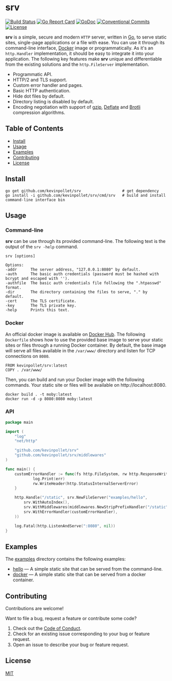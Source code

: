 # srv <!-- omit in toc -->

[![Build Status](https://github.com/kevinpollet/srv/workflows/build/badge.svg)](https://github.com/kevinpollet/srv/actions)
[![Go Report Card](https://goreportcard.com/badge/github.com/kevinpollet/srv)](https://goreportcard.com/report/github.com/kevinpollet/srv)
[![GoDoc](https://godoc.org/github.com/kevinpollet/srv?status.svg)](https://pkg.go.dev/github.com/kevinpollet/srv)
[![Conventional Commits](https://img.shields.io/badge/Conventional%20Commits-1.0.0-yellow.svg)](https://conventionalcommits.org)
[![License](https://img.shields.io/github/license/kevinpollet/srv)](./LICENSE.md)

**srv** is a simple, secure and modern `HTTP` server, written in [Go](https://go.dev/), to serve static sites,
single-page applications or a file with ease. You can use it through its command-line
interface, [Docker](https://www.docker.com/) image or programmatically. As it's an `http.Handler` implementation, it
should be easy to integrate it into your application. The following key features make **srv** unique and differentiable
from the existing solutions and the `http.FileServer` implementation.

- Programmatic API.
- HTTP/2 and TLS support.
- Custom error handler and pages.
- Basic HTTP authentication.
- Hide dot files by default.
- Directory listing is disabled by default.
- Encoding negotiation with support of [gzip](https://www.gzip.org/), [Deflate](https://en.wikipedia.org/wiki/DEFLATE)
  and [Brotli](https://en.wikipedia.org/wiki/Brotli) compression algorithms.

## Table of Contents <!-- omit in toc -->

- [Install](#install)
- [Usage](#usage)
- [Examples](#examples)
- [Contributing](#contributing)
- [License](#license)

## Install

```shell
go get github.com/kevinpollet/srv                  # get dependency
go install -i github.com/kevinpollet/srv/cmd/srv   # build and install command-line interface bin
```

## Usage

### Command-line <!-- omit in toc -->

**srv** can be use through its provided command-line. The following text is the output of the `srv -help` command.

```shell
srv [options]

Options:
-addr      The server address, "127.0.0.1:8080" by default.
-auth      The basic auth credentials (password must be hashed with bcrypt and escaped with '').
-authfile  The basic auth credentials file following the ".htpasswd" format.
-dir       The directory containing the files to serve, "." by default.
-cert      The TLS certificate.
-key       The TLS private key.
-help      Prints this text.
```

### Docker <!-- omit in toc -->

An official docker image is available on [Docker Hub](https://hub.docker.com/r/kevinpollet/srv). The
following `Dockerfile` shows how to use the provided base image to serve your static sites or files through a running
Docker container. By default, the base image will serve all files available in the `/var/www/` directory and listen for
TCP connections on `8080`.

```
FROM kevinpollet/srv:latest
COPY . /var/www/
```

Then, you can build and run your Docker image with the following commands. Your static site or files will be available
on http://localhost:8080.

```shell
docker build . -t moby:latest
docker run -d -p 8080:8080 moby:latest
```

### API <!-- omit in toc -->

```go
package main

import (
	"log"
	"net/http"

	"github.com/kevinpollet/srv"
	"github.com/kevinpollet/srv/middlewares"
)

func main() {
	customErrorHandler := func(fs http.FileSystem, rw http.ResponseWriter, err error) {
			log.Print(err)
			rw.WriteHeader(http.StatusInternalServerError)
	}

	http.Handle("/static", srv.NewFileServer("examples/hello",
		srv.WithAutoIndex(),
		srv.WithMiddlewares(middlewares.NewStripPrefixHandler("/static")),
		srv.WithErrorHandler(customErrorHandler),
	))

	log.Fatal(http.ListenAndServe(":8080", nil))
}
```

## Examples

The [examples](./examples) directory contains the following examples:

- [hello](./examples/hello) — A simple static site that can be served from the command-line.
- [docker](./examples/docker) — A simple static site that can be served from a docker container.

## Contributing

Contributions are welcome!

Want to file a bug, request a feature or contribute some code?

1. Check out the [Code of Conduct](./CODE_OF_CONDUCT.md).
2. Check for an existing issue corresponding to your bug or feature request.
3. Open an issue to describe your bug or feature request.

## License

[MIT](./LICENSE.md)
